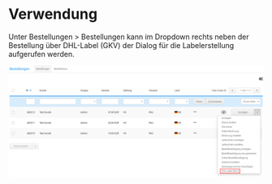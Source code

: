 # Verwendung 

Unter Bestellungen \> Bestellungen kann im Dropdown rechts neben der Bestellung über DHL-Label \(GKV\) der Dialog für die Labelerstellung aufgerufen werden.

![](Bilder/BestellungenDropdownGKV2_.png "Aufruf von DHL-Label (GKV)")



